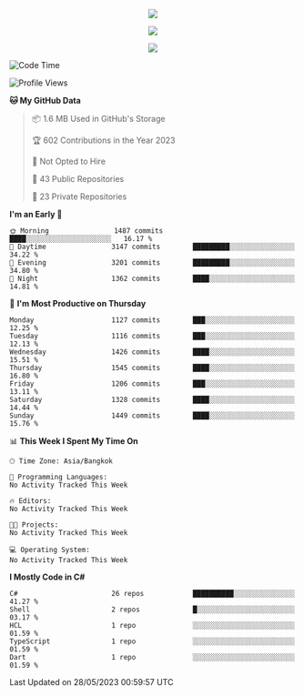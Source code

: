 <p align="center">
  <a href="say-hi.gif"> 
    <img align="center" src="say-hi.gif"/>
  </a>
</p>
<p align="center">
  <a href="https://github.com/htthinh1999">
    <img align="center" src="https://github-readme-stats-kappa-pink.vercel.app/api?username=htthinh1999&show_icons=true&count_private=true&theme=dracula"/>
  </a>
</p>
<p align="center">
  <a href="https://github.com/htthinh1999">
    <img src="https://github-readme-stats-kappa-pink.vercel.app/api/top-langs/?username=htthinh1999&layout=compact&langs_count=6&count_private=true&hide=tsql,hlsl,glsl,shaderlab&theme=dracula"/>
  </a>
</p>

<!--START_SECTION:waka-->
![Code Time](http://img.shields.io/badge/Code%20Time-0%20secs-blue)

![Profile Views](http://img.shields.io/badge/Profile%20Views-0-blue)

**🐱 My GitHub Data** 

> 📦 1.6 MB Used in GitHub's Storage 
 > 
> 🏆 602 Contributions in the Year 2023
 > 
> 🚫 Not Opted to Hire
 > 
> 📜 43 Public Repositories 
 > 
> 🔑 23 Private Repositories 
 > 
**I'm an Early 🐤** 

```text
🌞 Morning                1487 commits        ████░░░░░░░░░░░░░░░░░░░░░   16.17 % 
🌆 Daytime                3147 commits        █████████░░░░░░░░░░░░░░░░   34.22 % 
🌃 Evening                3201 commits        █████████░░░░░░░░░░░░░░░░   34.80 % 
🌙 Night                  1362 commits        ████░░░░░░░░░░░░░░░░░░░░░   14.81 % 
```
📅 **I'm Most Productive on Thursday** 

```text
Monday                   1127 commits        ███░░░░░░░░░░░░░░░░░░░░░░   12.25 % 
Tuesday                  1116 commits        ███░░░░░░░░░░░░░░░░░░░░░░   12.13 % 
Wednesday                1426 commits        ████░░░░░░░░░░░░░░░░░░░░░   15.51 % 
Thursday                 1545 commits        ████░░░░░░░░░░░░░░░░░░░░░   16.80 % 
Friday                   1206 commits        ███░░░░░░░░░░░░░░░░░░░░░░   13.11 % 
Saturday                 1328 commits        ████░░░░░░░░░░░░░░░░░░░░░   14.44 % 
Sunday                   1449 commits        ████░░░░░░░░░░░░░░░░░░░░░   15.76 % 
```


📊 **This Week I Spent My Time On** 

```text
🕑︎ Time Zone: Asia/Bangkok

💬 Programming Languages: 
No Activity Tracked This Week

🔥 Editors: 
No Activity Tracked This Week

🐱‍💻 Projects: 
No Activity Tracked This Week

💻 Operating System: 
No Activity Tracked This Week
```

**I Mostly Code in C#** 

```text
C#                       26 repos            ██████████░░░░░░░░░░░░░░░   41.27 % 
Shell                    2 repos             █░░░░░░░░░░░░░░░░░░░░░░░░   03.17 % 
HCL                      1 repo              ░░░░░░░░░░░░░░░░░░░░░░░░░   01.59 % 
TypeScript               1 repo              ░░░░░░░░░░░░░░░░░░░░░░░░░   01.59 % 
Dart                     1 repo              ░░░░░░░░░░░░░░░░░░░░░░░░░   01.59 % 
```




 Last Updated on 28/05/2023 00:59:57 UTC
<!--END_SECTION:waka-->

